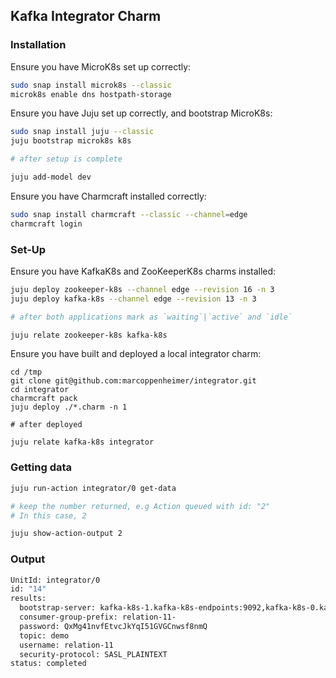## Kafka Integrator Charm

### Installation

Ensure you have MicroK8s set up correctly:

```bash
sudo snap install microk8s --classic
microk8s enable dns hostpath-storage
```

Ensure you have Juju set up correctly, and bootstrap MicroK8s:

```bash
sudo snap install juju --classic
juju bootstrap microk8s k8s

# after setup is complete

juju add-model dev
```

Ensure you have Charmcraft installed correctly:

```bash
sudo snap install charmcraft --classic --channel=edge
charmcraft login
```

### Set-Up

Ensure you have KafkaK8s and ZooKeeperK8s charms installed:

```bash
juju deploy zookeeper-k8s --channel edge --revision 16 -n 3
juju deploy kafka-k8s --channel edge --revision 13 -n 3

# after both applications mark as `waiting`|`active` and `idle` 

juju relate zookeeper-k8s kafka-k8s
```

Ensure you have built and deployed a local integrator charm:

```
cd /tmp
git clone git@github.com:marcoppenheimer/integrator.git
cd integrator
charmcraft pack
juju deploy ./*.charm -n 1

# after deployed

juju relate kafka-k8s integrator
```

### Getting data

```bash
juju run-action integrator/0 get-data

# keep the number returned, e.g Action queued with id: "2"
# In this case, 2

juju show-action-output 2
```

### Output

```bash
UnitId: integrator/0
id: "14"
results:
  bootstrap-server: kafka-k8s-1.kafka-k8s-endpoints:9092,kafka-k8s-0.kafka-k8s-endpoints:9092,kafka-k8s-2.kafka-k8s-endpoints:9092
  consumer-group-prefix: relation-11-
  password: QxMg41nvfEtvcJkYqI51GVGCnwsf8nmQ
  topic: demo
  username: relation-11
  security-protocol: SASL_PLAINTEXT
status: completed
```

